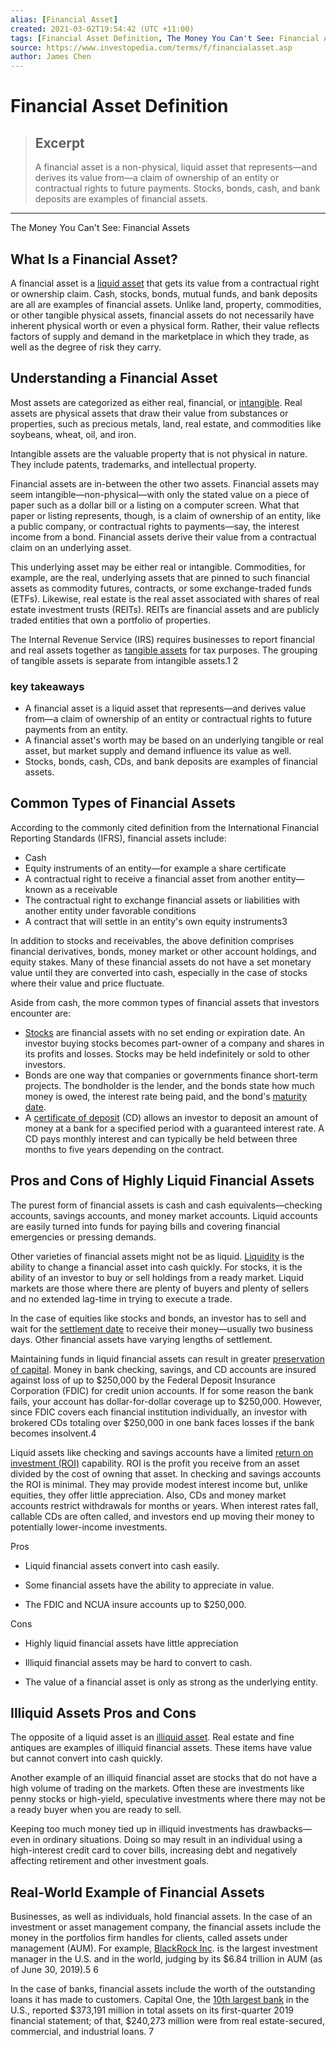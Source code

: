 ```yaml
---
alias: [Financial Asset]
created: 2021-03-02T19:54:42 (UTC +11:00)
tags: [Financial Asset Definition, The Money You Can't See: Financial Assets]
source: https://www.investopedia.com/terms/f/financialasset.asp
author: James Chen
---
```


# Financial Asset Definition

> ## Excerpt
> A financial asset is a non-physical, liquid asset that represents—and derives its value from—a claim of ownership of an entity or contractual rights to future payments. Stocks, bonds, cash, and bank deposits are examples of financial assets.

---

The Money You Can't See: Financial Assets
## What Is a Financial Asset?

A financial asset is a [liquid asset](https://www.investopedia.com/terms/l/liquidasset.asp) that gets its value from a contractual right or ownership claim. Cash, stocks, bonds, mutual funds, and bank deposits are all are examples of financial assets. Unlike land, property, commodities, or other tangible physical assets, financial assets do not necessarily have inherent physical worth or even a physical form. Rather, their value reflects factors of supply and demand in the marketplace in which they trade, as well as the degree of risk they carry.

## Understanding a Financial Asset

Most assets are categorized as either real, financial, or [intangible](https://www.investopedia.com/terms/i/intangibleasset.asp). Real assets are physical assets that draw their value from substances or properties, such as precious metals, land, real estate, and commodities like soybeans, wheat, oil, and iron.

Intangible assets are the valuable property that is not physical in nature. They include patents, trademarks, and intellectual property.

Financial assets are in-between the other two assets. Financial assets may seem intangible—non-physical—with only the stated value on a piece of paper such as a dollar bill or a listing on a computer screen. What that paper or listing represents, though, is a claim of ownership of an entity, like a public company, or contractual rights to payments—say, the interest income from a bond. Financial assets derive their value from a contractual claim on an underlying asset.

This underlying asset may be either real or intangible. Commodities, for example, are the real, underlying assets that are pinned to such financial assets as commodity futures, contracts, or some exchange-traded funds (ETFs). Likewise, real estate is the real asset associated with shares of real estate investment trusts (REITs). REITs are financial assets and are publicly traded entities that own a portfolio of properties.

The Internal Revenue Service (IRS) requires businesses to report financial and real assets together as [tangible assets](https://www.investopedia.com/terms/t/tangibleasset.asp) for tax purposes. The grouping of tangible assets is separate from intangible assets.1 2

### key takeaways

-   A financial asset is a liquid asset that represents—and derives value from—a claim of ownership of an entity or contractual rights to future payments from an entity.
-   A financial asset's worth may be based on an underlying tangible or real asset, but market supply and demand influence its value as well.
-   Stocks, bonds, cash, CDs, and bank deposits are examples of financial assets.

## Common Types of Financial Assets

According to the commonly cited definition from the International Financial Reporting Standards (IFRS), financial assets include:

-   Cash
-   Equity instruments of an entity—for example a share certificate
-   A contractual right to receive a financial asset from another entity—known as a receivable
-   The contractual right to exchange financial assets or liabilities with another entity under favorable conditions
-   A contract that will settle in an entity's own equity instruments3

In addition to stocks and receivables, the above definition comprises financial derivatives, bonds, money market or other account holdings, and equity stakes. Many of these financial assets do not have a set monetary value until they are converted into cash, especially in the case of stocks where their value and price fluctuate.

Aside from cash, the more common types of financial assets that investors encounter are:

-   [Stocks](https://www.investopedia.com/terms/s/stock.asp) are financial assets with no set ending or expiration date. An investor buying stocks becomes part-owner of a company and shares in its profits and losses. Stocks may be held indefinitely or sold to other investors.
-   Bonds are one way that companies or governments finance short-term projects. The bondholder is the lender, and the bonds state how much money is owed, the interest rate being paid, and the bond's [maturity date](https://www.investopedia.com/terms/m/maturitydate.asp).
-   A [certificate of deposit](https://www.investopedia.com/terms/c/certificateofdeposit.asp) (CD) allows an investor to deposit an amount of money at a bank for a specified period with a guaranteed interest rate. A CD pays monthly interest and can typically be held between three months to five years depending on the contract.

## Pros and Cons of Highly Liquid Financial Assets

The purest form of financial assets is cash and cash equivalents—checking accounts, savings accounts, and money market accounts. Liquid accounts are easily turned into funds for paying bills and covering financial emergencies or pressing demands.

Other varieties of financial assets might not be as liquid. [Liquidity](https://www.investopedia.com/terms/l/liquidity.asp) is the ability to change a financial asset into cash quickly. For stocks, it is the ability of an investor to buy or sell holdings from a ready market. Liquid markets are those where there are plenty of buyers and plenty of sellers and no extended lag-time in trying to execute a trade.

In the case of equities like stocks and bonds, an investor has to sell and wait for the [settlement date](https://www.investopedia.com/terms/s/settlementdate.asp) to receive their money—usually two business days. Other financial assets have varying lengths of settlement.

Maintaining funds in liquid financial assets can result in greater [preservation of capital](https://www.investopedia.com/terms/p/preservationofcapital.asp). Money in bank checking, savings, and CD accounts are insured against loss of up to $250,000 by the Federal Deposit Insurance Corporation (FDIC) for credit union accounts. If for some reason the bank fails, your account has dollar-for-dollar coverage up to $250,000. However, since FDIC covers each financial institution individually, an investor with brokered CDs totaling over $250,000 in one bank faces losses if the bank becomes insolvent.4

Liquid assets like checking and savings accounts have a limited [return on investment (ROI)](https://www.investopedia.com/terms/r/returnoninvestment.asp) capability. ROI is the profit you receive from an asset divided by the cost of owning that asset. In checking and savings accounts the ROI is minimal. They may provide modest interest income but, unlike equities, they offer little appreciation. Also, CDs and money market accounts restrict withdrawals for months or years. When interest rates fall, callable CDs are often called, and investors end up moving their money to potentially lower-income investments.

Pros

-   Liquid financial assets convert into cash easily.
    
-   Some financial assets have the ability to appreciate in value.
    
-   The FDIC and NCUA insure accounts up to $250,000.
    

Cons

-   Highly liquid financial assets have little appreciation
    
-   Illiquid financial assets may be hard to convert to cash.
    
-   The value of a financial asset is only as strong as the underlying entity.
    

## Illiquid Assets Pros and Cons

The opposite of a liquid asset is an [illiquid asset](https://www.investopedia.com/terms/i/illiquid.asp). Real estate and fine antiques are examples of illiquid financial assets. These items have value but cannot convert into cash quickly.

Another example of an illiquid financial asset are stocks that do not have a high volume of trading on the markets. Often these are investments like penny stocks or high-yield, speculative investments where there may not be a ready buyer when you are ready to sell.

Keeping too much money tied up in illiquid investments has drawbacks—even in ordinary situations. Doing so may result in an individual using a high-interest credit card to cover bills, increasing debt and negatively affecting retirement and other investment goals.

## Real-World Example of Financial Assets

Businesses, as well as individuals, hold financial assets. In the case of an investment or asset management company, the financial assets include the money in the portfolios firm handles for clients, called assets under management (AUM). For example, [BlackRock Inc](https://www.blackrock.com/corporate/about-us/blackrock-history). is the largest investment manager in the U.S. and in the world, judging by its $6.84 trillion in AUM (as of June 30, 2019).5 6

In the case of banks, financial assets include the worth of the outstanding loans it has made to customers. Capital One, the [10th largest bank](https://corporatefinanceinstitute.com/resources/careers/companies/capital-one-financial-corp/) in the U.S., reported $373,191 million in total assets on its first-quarter 2019 financial statement; of that, $240,273 million were from real estate-secured, commercial, and industrial loans. 7
